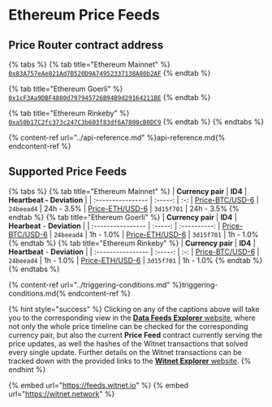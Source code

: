 # Ethereum Price Feeds

## Price Router contract address
{% tabs %}
{% tab title="Ethereum Mainnet" %}
[`0x83A757eAe821Ad7B520D9A74952337138A80b2AF`](https://etherscan.io/address/0x83a757eae821ad7b520d9a74952337138a80b2af#readContract)
{% endtab %}

{% tab title="Ethereum Goerli" %}
[`0x1cF3Aa9DBF4880d797945726B94B9d29164211BE`](https://goerli.etherscan.io/address/0x1cF3Aa9DBF4880d797945726B94B9d29164211BE#readContract)
{% endtab %}

{% tab title="Ethereum Rinkeby" %}
[`0xa50b17C2fc373c247C3b603f83df6A7800cB0DC9`](https://rinkeby.etherscan.io/address/0xa50b17C2fc373c247C3b603f83df6A7800cB0DC9#readContract) 
{% endtab %}
{% endtabs %}

{% content-ref url="../api-reference.md" %}api-reference.md{% endcontent-ref %}

## Supported Price Feeds 
{% tabs %}
{% tab title="Ethereum Mainnet" %}
| **Currency pair** | **ID4** | **Heartbeat - Deviation** | 
| :---------------- | :-----: | :-: 
| [Price-BTC/USD-6](https://feeds.witnet.io/feeds/ethereum-mainnet_btc-usd_6) | `24beead4` | 24h - 3.5%
| [Price-ETH/USD-6](https://feeds.witnet.io/feeds/ethereum-mainnet_eth-usd_6) | `3d15f701` | 24h - 3.5%
{% endtab %}
{% tab title="Ethereum Goerli" %}
| **Currency pair** | **ID4** | **Hearbeat** - **Deviation** |
| :---------------- | :-----: | :----------: 
| [Price-BTC/USD-6](https://feeds.witnet.io/feeds/ethereum-goerli_btc-usd_6) | `24beead4` | 1h - 1.0%
| [Price-ETH/USD-6](https://feeds.witnet.io/feeds/ethereum-goerli_eth-usd_6) | `3d15f701` | 1h - 1.0%
{% endtab %}
{% tab title="Ethereum Rinkeby" %}
| **Currency pair** | **ID4** | **Heartbeat** - **Deviation** |
| :---------------- | :-----: | :-: 
| [Price-BTC/USD-6](https://feeds.witnet.io/feeds/ethereum-rinkeby_btc-usd_6) | `24beead4` | 1h - 1.0%
| [Price-ETH/USD-6](https://feeds.witnet.io/feeds/ethereum-rinkeby_eth-usd_6) | `3d15f701` | 1h - 1.0%
{% endtab %}
{% endtabs %}

{% content-ref url="../triggering-conditions.md" %}triggering-conditions.md{% endcontent-ref %}

{% hint style="success" %}
Clicking on any of the captions above will take you to the corresponding view in the [**Data Feeds Explorer** website](https://feeds.witnet.io), where not only the whole price timeline can be checked for the corresponding currency pair, but also the current **Price Feed** contract currently serving the price updates, as well the hashes of the Witnet transactions that solved every single update. Further details on the Witnet transactions can be tracked down with the provided links to the [**Witnet Explorer** website](https://witnet.network/).
{% endhint %}

{% embed url="https://feeds.witnet.io" %}
{% embed url="https://witnet.network" %}
